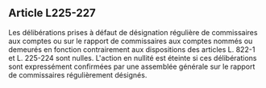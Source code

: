 Article L225-227
----
Les délibérations prises à défaut de désignation régulière de commissaires aux
comptes ou sur le rapport de commissaires aux comptes nommés ou demeurés en
fonction contrairement aux dispositions des articles L. 822-1 et L. 225-224 sont
nulles. L'action en nullité est éteinte si ces délibérations sont expressément
confirmées par une assemblée générale sur le rapport de commissaires
régulièrement désignés.
